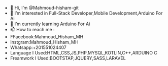 - 👋 Hi, I’m @Mahmoud-hisham-git
- 👀 I’m interested in Full-Stack Developer,Mobile Development,Arduino For Ai
- 🌱 I’m currently learning Arduino For Ai
- 📫 How to reach me :
- FFacebook:Mahmoud_Hisham_MH
- Instgram:Mahmoud_Hisham_MH
- Whatsapp:+201551024407
- Language I Used:HTML,CSS,JS,PHP,MYSQL,KOTLIN,C++,ARDUINO C
- Freamwork I Used:BOOTSTAP,JQUERY,SASS,LARAVEL

<!---
Mahmoud-hisham-git/Mahmoud-hisham-git is a ✨ special ✨ repository because its `README.md` (this file) appears on your GitHub profile.
You can click the Preview link to take a look at your changes.
--->
